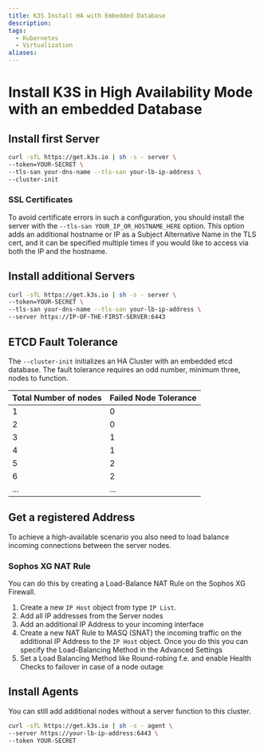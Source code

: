 ```yaml
---
title: K3S Install HA with Embedded Database
description: 
tags:
  - Kubernetes
  - Virtualization
aliases:
---
```

# Install K3S in High Availability Mode with an embedded Database
## Install first Server
```bash
curl -sfL https://get.k3s.io | sh -s - server \
--token=YOUR-SECRET \
--tls-san your-dns-name --tls-san your-lb-ip-address \
--cluster-init
```

### SSL Certificates
To avoid certificate errors in such a configuration, you should install the server with the `--tls-san YOUR_IP_OR_HOSTNAME_HERE` option. This option adds an additional hostname or IP as a Subject Alternative Name in the TLS cert, and it can be specified multiple times if you would like to access via both the IP and the hostname.

## Install additional Servers
```bash
curl -sfL https://get.k3s.io | sh -s - server \
--token=YOUR-SECRET \
--tls-san your-dns-name --tls-san your-lb-ip-address \
--server https://IP-OF-THE-FIRST-SERVER:6443
```

## ETCD Fault Tolerance
The `--cluster-init` initializes an HA Cluster with an embedded etcd database. The fault tolerance requires an odd number, minimum three, nodes to function.

Total Number of nodes | Failed Node Tolerance
---|---
1|0
2|0
3|1
4|1
5|2
6|2
...|...

## Get a registered Address
To achieve a high-available scenario you also need to load balance incoming connections between the server nodes.
### Sophos XG NAT Rule
You can do this by creating a Load-Balance NAT Rule on the Sophos XG Firewall.
1. Create a new `IP Host` object from type `IP List`.
2. Add all IP addresses from the Server nodes
3. Add an additional IP Address to your incoming interface
4. Create a new NAT Rule to MASQ (SNAT) the incoming traffic on the additional IP Address to the `IP Host` object. Once you do this you can specify the Load-Balancing Method in the Advanced Settings
5. Set a Load Balancing Method like Round-robing f.e. and enable Health Checks to failover in case of a node outage

## Install Agents
You can still add additional nodes without a server function to this cluster.
```bash
curl -sfL https://get.k3s.io | sh -s - agent \
--server https://your-lb-ip-address:6443 \
--token YOUR-SECRET
```

